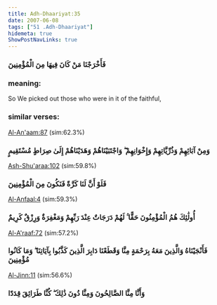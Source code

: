 ```yaml
---
title: Adh-Dhaariyat:35
date: 2007-06-08
tags: ["51 .Adh-Dhaariyat"]
hidemeta: true 
ShowPostNavLinks: true 
---
```

### فَأَخْرَجْنَا مَنْ كَانَ فِيهَا مِنَ الْمُؤْمِنِينَ
### meaning: 
So We picked out those who were in it of the faithful,
### similar verses: 

[Al-An'aam:87](/6/87) (sim:62.3%)

### وَمِنْ آبَائِهِمْ وَذُرِّيَّاتِهِمْ وَإِخْوَانِهِمْ ۖ وَاجْتَبَيْنَاهُمْ وَهَدَيْنَاهُمْ إِلَىٰ صِرَاطٍ مُسْتَقِيمٍ

[Ash-Shu'araa:102](/26/102) (sim:59.8%)

### فَلَوْ أَنَّ لَنَا كَرَّةً فَنَكُونَ مِنَ الْمُؤْمِنِينَ

[Al-Anfaal:4](/8/4) (sim:59.3%)

### أُولَٰئِكَ هُمُ الْمُؤْمِنُونَ حَقًّا ۚ لَهُمْ دَرَجَاتٌ عِنْدَ رَبِّهِمْ وَمَغْفِرَةٌ وَرِزْقٌ كَرِيمٌ

[Al-A'raaf:72](/7/72) (sim:57.2%)

### فَأَنْجَيْنَاهُ وَالَّذِينَ مَعَهُ بِرَحْمَةٍ مِنَّا وَقَطَعْنَا دَابِرَ الَّذِينَ كَذَّبُوا بِآيَاتِنَا ۖ وَمَا كَانُوا مُؤْمِنِينَ

[Al-Jinn:11](/72/11) (sim:56.6%)

### وَأَنَّا مِنَّا الصَّالِحُونَ وَمِنَّا دُونَ ذَٰلِكَ ۖ كُنَّا طَرَائِقَ قِدَدًا
